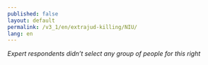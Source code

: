 ```yaml
---
published: false
layout: default
permalink: /v3_1/en/extrajud-killing/NIU/
lang: en
---
```

_Expert respondents didn’t select any group of people for this right_